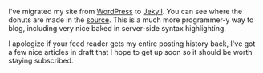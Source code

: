 <!--
.. title: Relaunched blog, sorry for any dust.
.. date: 2010/08/29 13:37
.. slug: index
.. tags:
.. link:
.. description:
-->


I've migrated my site from [WordPress](http://wordpress.org) to [Jekyll](http://wiki.github.com/mojombo/jekyll/). 
You can see where the donuts are made in the [source](http://github.com/jbarratt/serialized.net).
This is a much more programmer-y way to blog, including very nice baked in server-side syntax highlighting.

I apologize if your feed reader gets my entire posting history back, I've got a few nice articles in draft that I hope to get up soon so it should be worth staying subscribed.
